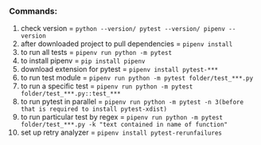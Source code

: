 ### Commands:

1) check version = `python --version/ pytest --version/ pipenv --version`
2) after downloaded project to pull dependencies = `pipenv install`
2) to run all tests = `pipenv run python -m pytest`
3) to install pipenv = `pip install pipenv`
4) download extension for pytest = `pipenv install pytest-***`
5) to run test module = `pipenv run python -m pytest folder/test_***.py`
6) to run a specific test = `pipenv run python -m pytest folder/test_***.py::test_***`
7) to run pytest in parallel = `pipenv run python -m pytest -n 3(before that is required to install pytest-xdist)`
8) to run particular test by regex
   = `pipenv run python -m pytest folder/test_***.py -k "text contained in name of function"`
9) set up retry analyzer = `pipenv install pytest-rerunfailures`